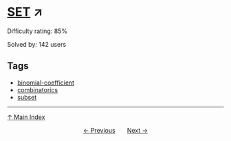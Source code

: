 # [SET](https://projecteuler.net/problem=818) ↗️

Difficulty rating: 85%

Solved by: 142 users
## Tags

- [binomial-coefficient](../tags/binomial-coefficient.md)
- [combinatorics](../tags/combinatorics.md)
- [subset](../tags/subset.md)



---

[↑ Main Index](../README.md)


<div align=center><a href='817.md'>← Previous</a> &nbsp;&nbsp; &nbsp;&nbsp;  <a href='819.md'>Next →</a></div>

